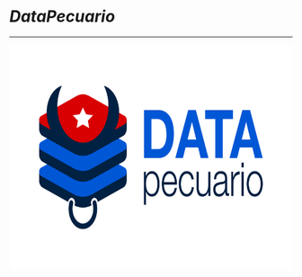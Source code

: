 # *DataPecuario*
---
<div style="text-align: center">
<img src="https://github.com/LFrench03/DataPecuario/blob/main/brand/PNG/Identificador%20horizontal.png" alt="img" width="6000px" height="400px"/>
</div>

